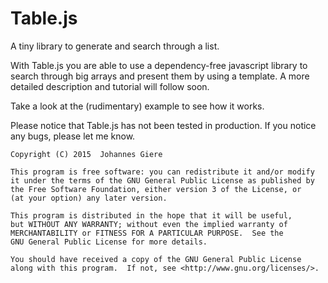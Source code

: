 Table.js
===========

A tiny library to generate and search through a list.



With Table.js you are able to use a dependency-free javascript library to search through big arrays and present them by using a template.
A more detailed description and tutorial will follow soon.


Take a look at the (rudimentary) example to see how it works.

Please notice that Table.js has not been tested in production. If you notice any bugs, please let me know.


    Copyright (C) 2015  Johannes Giere

    This program is free software: you can redistribute it and/or modify
    it under the terms of the GNU General Public License as published by
    the Free Software Foundation, either version 3 of the License, or
    (at your option) any later version.

    This program is distributed in the hope that it will be useful,
    but WITHOUT ANY WARRANTY; without even the implied warranty of
    MERCHANTABILITY or FITNESS FOR A PARTICULAR PURPOSE.  See the
    GNU General Public License for more details.

    You should have received a copy of the GNU General Public License
    along with this program.  If not, see <http://www.gnu.org/licenses/>.
